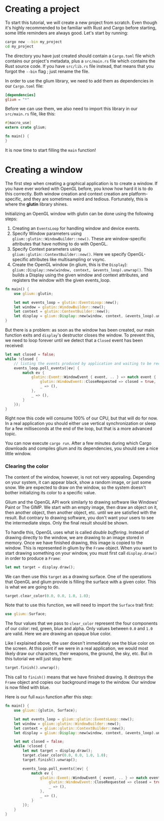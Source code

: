 # Creating a project

To start this tutorial, we will create a new project from scratch. Even though it's highly recommended to be familiar with Rust and Cargo before starting, some little reminders are always good. Let's start by running:

```sh
cargo new --bin my_project
cd my_project
```

The directory you have just created should contain a `Cargo.toml` file which contains our project's metadata, plus a `src/main.rs` file which contains the Rust source code. If you have `src/lib.rs` file instead, that means that you forgot the `--bin` flag ; just rename the file.

In order to use the glium library, we need to add them as dependencies in our `Cargo.toml` file:

```toml
[dependencies]
glium = "*"
```

Before we can use them, we also need to import this library in our `src/main.rs` file, like this:

```rust
#[macro_use]
extern crate glium;

fn main() {
}
```

It is now time to start filling the `main` function!

# Creating a window

The first step when creating a graphical application is to create a window. If you have ever worked with OpenGL before, you know how hard it is to do this correctly. Both window creation and context creation are platform-specific, and they are sometimes weird and tedious. Fortunately, this is where the **glutin** library shines.

Initializing an OpenGL window with glutin can be done using the following steps:

1. Creating an `EventsLoop` for handling window and device events.
2. Specify Window parameters using `glium::glutin::WindowBuilder::new()`. These
   are window-specific attributes that have nothing to do with OpenGL.
3. Specify Context parameters using `glium::glutin::ContextBuilder::new()`.
   Here we specify OpenGL-specific attributes like multisampling or vsync.
4. Create the OpenGL window (in glium, this is the `Display`):
   `glium::Display::new(window, context, &events_loop).unwrap()`.
   This builds a Display using the given window and context attributes, and
   registers the window with the given events_loop.

```rust
fn main() {
    use glium::glutin;

    let mut events_loop = glutin::EventsLoop::new();
    let window = glutin::WindowBuilder::new();
    let context = glutin::ContextBuilder::new();
    let display = glium::Display::new(window, context, &events_loop).unwrap();
}
```

But there is a problem: as soon as the window has been created, our main function exits and `display`'s destructor closes the window. To prevent this, we need to loop forever until we detect that a `Closed` event has been received:

```rust
let mut closed = false;
while !closed {
    // listing the events produced by application and waiting to be received
    events_loop.poll_events(|ev| {
        match ev {
            glutin::Event::WindowEvent { event, .. } => match event {
                glutin::WindowEvent::CloseRequested => closed = true,
                _ => (),
            },
            _ => (),
        }
    });
}
```

Right now this code will consume 100% of our CPU, but that will do for now. In a real application you should either use vertical synchronization or sleep for a few milliseconds at the end of the loop, but that is a more advanced topic.

You can now execute `cargo run`. After a few minutes during which Cargo downloads and compiles glium and its dependencies, you should see a nice little window.

### Clearing the color

The content of the window, however, is not not very appealing. Depending on your system, it can appear black, show a random image, or just some snow. We are expected to draw on the window, so the system doesn't bother initializing its color to a specific value.

Glium and the OpenGL API work similarly to drawing software like Windows' Paint or The GIMP. We start with an empty image, then draw an object on it, then another object, then another object, etc. until we are satisfied with the result. But contrary to drawing software, you don't want your users to see the intermediate steps. Only the final result should be shown.

To handle this, OpenGL uses what is called *double buffering*. Instead of drawing directly to the window, we are drawing to an image stored in memory. Once we have finished drawing, this image is copied to the window.
This is represented in glium by the `Frame` object. When you want to start drawing something on your window, you must first call `display.draw()` in order to produce a `Frame`:

```rust
let mut target = display.draw();
```

We can then use this `target` as a drawing surface. One of the operations that OpenGL and glium provide is filling the surface with a given color. This is what we are going to do.

```rust
target.clear_color(0.0, 0.0, 1.0, 1.0);
```

Note that to use this function, we will need to import the `Surface` trait first:

```rust
use glium::Surface;
```

The four values that we pass to `clear_color` represent the four components of our color: red, green, blue and alpha. Only values between `0.0` and `1.0` are valid. Here we are drawing an opaque blue color.

Like I explained above, the user doesn't immediately see the blue color on the screen. At this point if we were in a real application, we would most likely draw our characters, their weapons, the ground, the sky, etc. But in this tutorial we will just stop here:

```rust
target.finish().unwrap();
```

This call to `finish()` means that we have finished drawing. It destroys the `Frame` object and copies our background image to the window. Our window is now filled with blue.

Here is our full `main` function after this step:

```rust
fn main() {
    use glium::{glutin, Surface};

    let mut events_loop = glium::glutin::EventsLoop::new();
    let window = glium::glutin::WindowBuilder::new();
    let context = glium::glutin::ContextBuilder::new();
    let display = glium::Display::new(window, context, &events_loop).unwrap();

    let mut closed = false;
    while !closed {
        let mut target = display.draw();
        target.clear_color(0.0, 0.0, 1.0, 1.0);
        target.finish().unwrap();

        events_loop.poll_events(|ev| {
            match ev {
                glutin::Event::WindowEvent { event, .. } => match event {
                    glutin::WindowEvent::CloseRequested => closed = true,
                    _ => (),
                },
                _ => (),
            }
        });
    }
}
```
